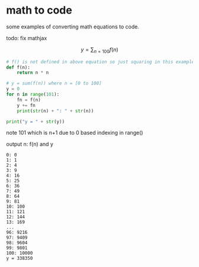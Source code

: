 # math to code
some examples of converting math equations to code. 

todo: fix mathjax
```math
y = \sum_{n=100}f(n)
```

```python
# f() is not defined in above equation so just squaring in this example
def f(n):
    return n * n

# y = sum(f(n)) where n = [0 to 100]
y = 0
for n in range(101):
    fn = f(n)
    y += fn
    print(str(n) + ": " + str(n))

print("y = " + str(y))
```
note 101 which is n+1 due to 0 based indexing in range() 

output n: f(n) and y
```
0: 0
1: 1
2: 4
3: 9
4: 16
5: 25
6: 36
7: 49
8: 64
9: 81
10: 100
11: 121
12: 144
13: 169
...
96: 9216
97: 9409
98: 9604
99: 9801
100: 10000
y = 338350
```

